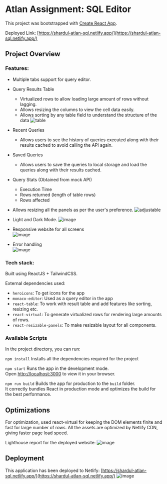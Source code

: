 # Atlan Assignment: SQL Editor

This project was bootstrapped with [Create React App](https://github.com/facebook/create-react-app).

Deployed Link: [https://shardul-atlan-sql.netlify.app/](https://shardul-atlan-sql.netlify.app/)

## Project Overview

### Features:

- Multiple tabs support for query editor.
- Query Results Table
    -  Virtualized rows to allow loading large amount of rows without lagging.
    -  Allows resizing the columns to view the cell data easily.
    -  Allows sorting by any table field to understand the structure of the data
    ![table](https://github.com/FreSauce/atlan-frontend-assignment/assets/34598383/2a179607-3cc3-4570-85c5-cac462409f64)

- Recent Queries
    - Allows users to see the history of queries executed along with their results cached to avoid calling the API again. 
- Saved Queries
    - Allows users to save the queries to local storage and load the queries along with their results cached.
- Query Stats (Obtained from mock API)
    -  Execution Time
    -  Rows returned (length of table rows)
    -  Rows affected
- Allows resizing all the panels as per the user's preference.
    ![adjustable](https://github.com/FreSauce/atlan-frontend-assignment/assets/34598383/9c838cda-1d32-4ad7-b124-cb9b086471d8)
- Light and Dark Mode.
   ![image](https://github.com/FreSauce/atlan-frontend-assignment/assets/34598383/44a64b30-aeb5-4755-8f47-6f62cdfbd580)
- Responsive website for all screens \
  ![image](https://github.com/FreSauce/atlan-frontend-assignment/assets/34598383/419a75bc-41ce-4841-b718-345f4d687b17)
- Error handling \
   ![image](https://github.com/FreSauce/atlan-frontend-assignment/assets/34598383/9adf154e-909b-43ca-98fe-9b183cca8327)


### Tech stack:

Built using ReactJS + TailwindCSS. 

External dependencies used:
-  `heroicons`: To get icons for the app
-  `monaco-editor`: Used as a query editor in the app
-  `react-table`: To work with result table and add features like sorting, resizing etc.
-  `react-virtual`: To generate virtualized rows for rendering large amounts of rows.
-  `react-resizable-panels`: To make resizable layout for all components.

### Available Scripts
In the project directory, you can run:

`npm install`
Installs all the dependencies required for the project

`npm start`
Runs the app in the development mode.\
Open [http://localhost:3000](http://localhost:3000) to view it in your browser.

`npm run build`
Builds the app for production to the `build` folder.\
It correctly bundles React in production mode and optimizes the build for the best performance.

## Optimizations

For optimization, used react-virtual for keeping the DOM elements finite and fast for large number of rows.
All the assets are optimized by Netlify CDN, giving faster page load speed.

Lighthouse report for the deployed website:
![image](https://github.com/FreSauce/atlan-frontend-assignment/assets/34598383/b3bfcd92-e536-4030-b08a-a03f5dba9eeb)


## Deployment

This application has been deployed to Netlify: [https://shardul-atlan-sql.netlify.app/](https://shardul-atlan-sql.netlify.app/)
![image](https://github.com/FreSauce/atlan-frontend-assignment/assets/34598383/419a8d4b-3fb1-4b1f-bf1e-5e432b889fcc)
